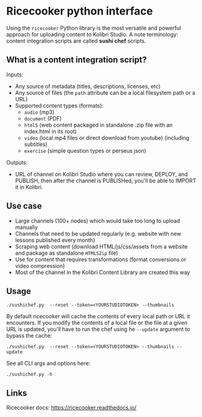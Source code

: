 Ricecooker python interface
===========================
Using the `ricecooker` Python library is the most versatile and powerful approach
for uploading content to Kolibri Studio.
A note terminology: content integration scripts are called **sushi chef** scripts.


What is a content integration script?
-------------------------------------

Inputs:

  - Any source of metadata (titles, descriptions, licenses, etc)
  - Any source of files (the `path` attribute can be a local filesystem path or a URL)
  - Supported content types (formats):
    - `audio` (mp3)
    - `document` (PDF)
    - `html5` (web content packaged in standalone .zip file with an index.html in its root)
    - `video` (local mp4 files or direct download from youtube) (including subtitles)
    - `exercise` (simple question types or perseus json)


Outputs:

  - URL of channel on Kolibri Studio where you can review, DEPLOY, and PUBLISH,
    then after the channel is PUBLISHed, you'll be able to IMPORT it in Kolibri.



Use case
--------
  - Large channels (100+ nodes) which would take too long to upload manually
  - Channels that need to be updated regularly (e.g. website with new lessons published every month)
  - Scraping web content (download HTML/js/css/assets from a website and package as standalone `HTML5Zip` file)
  - Use for content that requires transformations (format conversions or video compression)
  - Most of the channel in the Kolibri Content Library are created this way


Usage
-----

    ./sushichef.py  --reset --token=<YOURSTUDIOTOKEN> --thumbnails

By default ricecooker will cache the contents of every local path or URL it encounters.
If you modify the contents of a local file or the file at a given URL is updated,
you'll have to run the chef using he `--update` argument to bypass the cache:


    ./sushichef.py  --reset --token=<YOURSTUDIOTOKEN> --thumbnails --update


See all CLI args and options here:

    ./sushichef.py -h





Links
-----
Ricecooker docs: https://ricecooker.readthedocs.io/


